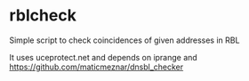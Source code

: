 # rblcheck
Simple script to check coincidences of given addresses in RBL

It uses uceprotect.net and depends on iprange and https://github.com/maticmeznar/dnsbl_checker
